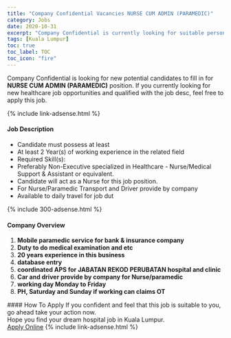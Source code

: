 ```yaml
---
title: "Company Confidential Vacancies NURSE CUM ADMIN (PARAMEDIC)" 
category: Jobs 
date: 2020-10-31 
excerpt: "Company Confidential is currently looking for suitable person to fill in the NURSE CUM ADMIN (PARAMEDIC) which positioned at Kuala Lumpur" 
tags: [Kuala Lumpur] 
toc: true 
toc_label: TOC 
toc_icon: "fire" 
--- 
```


<p>Company Confidential is looking for new potential candidates to fill in for <b>NURSE CUM ADMIN (PARAMEDIC)</b> position. If you currently looking for new healthcare job opportunities and qualified with the job desc, feel free to apply this job.
</p>{% include link-adsense.html %} 
<div><div><h4>Job Description</h4></div><div><div><span><div><ul><li>Candidate must possess at least</li><li>At least 2 Year(s) of working experience in the related field</li><li>Required Skill(s):</li><li>Preferably Non-Executive specialized in Healthcare - Nurse/Medical Support &amp; Assistant or equivalent.</li><li>Candidate will act as a Nurse for this job position.</li><li>For Nurse/Paramedic Transport and Driver provide by company</li><li>Available to daily travel for job dut</li></ul></div></span></div></div></div> 
{% include 300-adsense.html %} 
<div><div><h4>Company Overview</h4></div><div><div><span><div><ol><li><strong>Mobile paramedic service for bank &amp; insurance company</strong></li><li><strong>Duty to do medical examination and etc</strong></li><li><strong>20 years experience in this business</strong></li><li><strong>database entry</strong></li><li><strong>coordinated APS for JABATAN REKOD PERUBATAN hospital and clinic</strong></li><li><strong>Car and driver provide by company for Nurse/paramedic</strong></li><li><strong>working day Monday to Friday </strong></li><li><strong>PH, Saturday and Sunday if working can claims OT </strong></li></ol></div></span></div></div></div> 
#### How To Apply 
If you confident and feel that this job is suitable to you, go ahead take your action now. <br/> 
Hope you find your dream hospital job in Kuala Lumpur. <br/> 
<a href="https://www.jobstreet.com.my/en/job/nurse-cum-admin-paramedic-4414678?jobId=jobstreet-my-job-4414678&sectionRank=28&token=0~f19ed627-9ef3-4d71-89d0-01e7ae1bc6be&fr=SRP%20View%20In%20New%20Ta" class="btn btn--warning" target="_blank" rel="nofollow noopenner">Apply Online</a> 
{% include link-adsense.html %} 